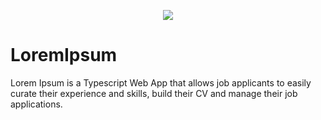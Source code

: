 <p align="center">
  <img src="https://media-exp1.licdn.com/dms/image/C4D0BAQFua-HoUJGA6Q/company-logo_200_200/0/1639156553027?e=1647475200&v=beta&t=2yjDmA9UkPYz10orLIPk1_QgpH9ovgfy2dYHbnLBJ-s" />
</p>

# LoremIpsum

Lorem Ipsum is a Typescript Web App that allows job applicants to easily curate their experience and skills, build their CV and manage their job applications.

